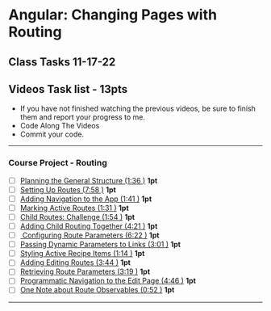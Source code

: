 # Angular: Changing Pages with Routing

## Class Tasks 11-17-22

## Videos Task list - 13pts

- If you have not finished watching the previous videos, be sure to finish them and report your progress to me.
- Code Along The Videos
- Commit your code.

<hr>

### Course Project - Routing

- [ ] [Planning the General Structure (1:36 )](https://pro.academind.com/courses/765847/lectures/13902545) **1pt**
- [ ] [Setting Up Routes (7:58 )](https://pro.academind.com/courses/765847/lectures/13902557) **1pt**
- [ ] [Adding Navigation to the App (1:41 )](https://pro.academind.com/courses/765847/lectures/13902549) **1pt**
- [ ] [Marking Active Routes (1:31 )](https://pro.academind.com/courses/765847/lectures/13902546) **1pt**
- [ ] [Child Routes: Challenge (1:54 )](https://pro.academind.com/courses/765847/lectures/13902547) **1pt**
- [ ] [Adding Child Routing Together (4:21 )](https://pro.academind.com/courses/765847/lectures/13902555) **1pt**
- [ ] [ Configuring Route Parameters (6:22 )](https://pro.academind.com/courses/765847/lectures/13902552) **1pt**
- [ ] [Passing Dynamic Parameters to Links (3:01 )](https://pro.academind.com/courses/765847/lectures/13902548) **1pt**
- [ ] [Styling Active Recipe Items (1:14 )](https://pro.academind.com/courses/765847/lectures/13902544) **1pt**
- [ ] [Adding Editing Routes (3:44 )](https://pro.academind.com/courses/765847/lectures/13902551) **1pt**
- [ ] [Retrieving Route Parameters (3:19 )](https://pro.academind.com/courses/765847/lectures/13902556) **1pt**
- [ ] [Programmatic Navigation to the Edit Page (4:46 )](https://pro.academind.com/courses/765847/lectures/13902550) **1pt**
- [ ] [One Note about Route Observables (0:52 )](https://pro.academind.com/courses/765847/lectures/13902553) **1pt**

<hr>
